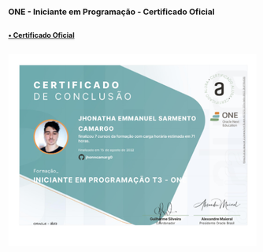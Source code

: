### ONE - Iniciante em Programação - Certificado Oficial

##

#### <a href="https://cursos.alura.com.br/user/jhonncamarg0/degree-logica-de-programacao-turma-3-oracle-one-408314/certificate" target="_blank"> • Certificado Oficial </a>

##

![NPM](https://github.com/jhonncamarg0/oracle-next-education/blob/main/certificados/iniciante-em-programacao/iniciante-em-programacao.jpg)
